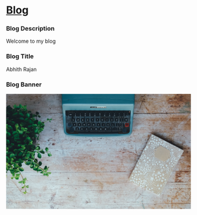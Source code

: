# [Blog](https://www.abhith.net/blog/)
### Blog Description
Welcome to my blog
### Blog Title 
Abhith Rajan
### Blog Banner
![Blog Banner](../media/annie-spratt-197448.jpg) 